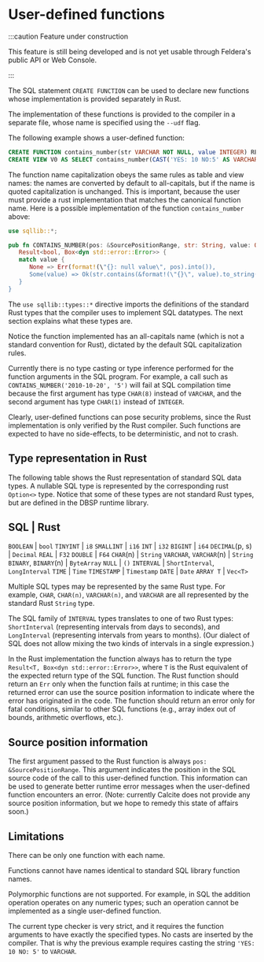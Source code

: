 # User-defined functions

:::caution Feature under construction

This feature is still being developed and is not yet usable through Feldera's public API or Web Console.

:::

The SQL statement `CREATE FUNCTION` can be used to declare new
functions whose implementation is provided separately in Rust.

The implementation of these functions is provided to the compiler in a
separate file, whose name is specified using the `--udf` flag.

The following example shows a user-defined function:

```sql
CREATE FUNCTION contains_number(str VARCHAR NOT NULL, value INTEGER) RETURNS BOOLEAN NOT NULL
CREATE VIEW V0 AS SELECT contains_number(CAST('YES: 10 NO:5' AS VARCHAR), 5)
```

The function name capitalization obeys the same rules as table and
view names: the names are converted by default to all-capitals, but if
the name is quoted capitalization is unchanged.  This is important,
because the user must provide a rust implementation that matches the
canonical function name.  Here is a possible implementation of the
function `contains_number` above:

```rs
use sqllib::*;

pub fn CONTAINS_NUMBER(pos: &SourcePositionRange, str: String, value: Option<i32>) ->
   Result<bool, Box<dyn std::error::Error>> {
   match value {
      None => Err(format!(\"{}: null value\", pos).into()),
      Some(value) => Ok(str.contains(&format!(\"{}\", value).to_string())),
   }
}
```

The `use sqllib::types::*` directive imports the definitions of the
standard Rust types that the compiler uses to implement SQL datatypes.
The next section explains what these types are.

Notice the function implemented has an all-capitals name (which is not
a standard convention for Rust), dictated by the default SQL
capitalization rules.

Currently there is no type casting or type inference performed for the
function arguments in the SQL program.  For example, a call such as
`CONTAINS_NUMBER('2010-10-20', '5')` will fail at SQL compilation time
because the first argument has type `CHAR(8)` instead of `VARCHAR`,
and the second argument has type `CHAR(1)` instead of `INTEGER`.

Clearly, user-defined functions can pose security problems, since the
Rust implementation is only verified by the Rust compiler.  Such
functions are expected to have no side-effects, to be deterministic,
and not to crash.

## Type representation in Rust

The following table shows the Rust representation of standard SQL data
types.  A nullable SQL type is represented by the corresponding rust
`Option<>` type.  Notice that some of these types are not standard
Rust types, but are defined in the DBSP runtime library.

SQL | Rust
-----------
`BOOLEAN` | `bool`
`TINYINT` | `i8`
`SMALLINT` | `i16`
`INT`  | `i32`
`BIGINT` | `i64`
`DECIMAL`(p, s) | `Decimal`
`REAL` | `F32`
`DOUBLE` | `F64`
`CHAR`(n) | `String`
`VARCHAR`, `VARCHAR`(n) | `String`
`BINARY`, `BINARY`(n) | `ByteArray`
`NULL` | `()`
`INTERVAL` | `ShortInterval`, `LongInterval`
`TIME` | `Time`
`TIMESTAMP` | `Timestamp`
`DATE` | `Date`
`ARRAY T` | `Vec<T>`

Multiple SQL types may be represented by the same Rust type.  For
example, `CHAR`, `CHAR(n)`, `VARCHAR(n)`, and `VARCHAR` are all
represented by the standard Rust `String` type.

The SQL family of `INTERVAL` types translates to one of two Rust
types: `ShortInterval` (representing intervals from days to seconds),
and `LongInterval` (representing intervals from years to months).
(Our dialect of SQL does not allow mixing the two kinds of intervals
in a single expression.)

In the Rust implementation the function always has to return the type
`Result<T, Box<dyn std::error::Error>>`, where `T` is the Rust
equivalent of the expected return type of the SQL function.  The Rust
function should return an `Err` only when the function fails at
runtime; in this case the returned error can use the source position
information to indicate where the error has originated in the code.
The function should return an error only for fatal conditions, similar
to other SQL functions (e.g., array index out of bounds, arithmetic
overflows, etc.).

## Source position information

The first argument passed to the Rust function is always `pos:
&SourcePositionRange`.  This argument indicates the position in the
SQL source code of the call to this user-defined function.  This
information can be used to generate better runtime error messages when
the user-defined function encounters an error. (Note: currently
Calcite does not provide any source position information, but we hope
to remedy this state of affairs soon.)

## Limitations

There can be only one function with each name.

Functions cannot have names identical to standard SQL library function
names.

Polymorphic functions are not supported.  For example, in SQL the
addition operation operates on any numeric types; such an operation
cannot be implemented as a single user-defined function.

The current type checker is very strict, and it requires the function
arguments to have exactly the specified types.  No casts are inserted
by the compiler.  That is why the previous example requires casting
the string `'YES: 10 NO: 5'` to `VARCHAR`.


